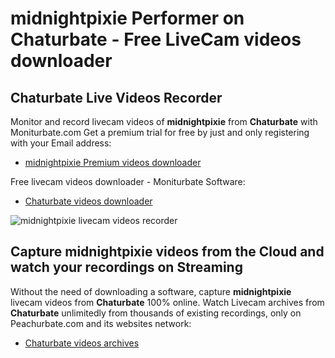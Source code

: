 # midnightpixie Performer on Chaturbate - Free LiveCam videos downloader

## Chaturbate Live Videos Recorder

Monitor and record livecam videos of **midnightpixie** from **Chaturbate** with Moniturbate.com
Get a premium trial for free by just and only registering with your Email address:
* [midnightpixie Premium videos downloader](https://moniturbate.com/request-demo-licence-key.html)

Free livecam videos downloader - Moniturbate Software:
* [Chaturbate videos downloader](https://moniturbate.com/moniturbate-download-software.html)

![midnightpixie livecam videos recorder](https://peachurnet.com/templates/moniturbate-software.png)


## Capture midnightpixie videos from the Cloud and watch your recordings on Streaming

Without the need of downloading a software, capture **midnightpixie** livecam videos from **Chaturbate** 100% online.
Watch Livecam archives from **Chaturbate** unlimitedly from thousands of existing recordings, only on Peachurbate.com and its websites network:
* [Chaturbate videos archives](https://peachurnet.com/)